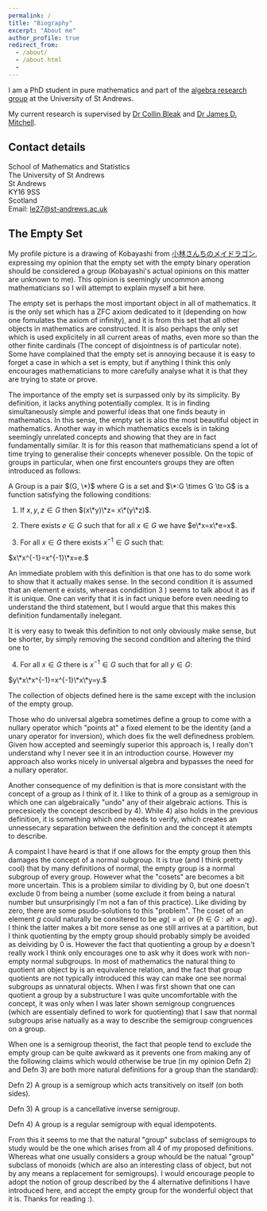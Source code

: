 ```yaml
---
permalink: /
title: "Biography"
excerpt: "About me"
author_profile: true
redirect_from:
  - /about/
  - /about.html
  -
---
```


I am a PhD student in pure mathematics and part of the [algebra research group](http://www.mcs.st-and.ac.uk/pg/pure/Algebra/) at the University of St Andrews.

My current research is supervised by [Dr Collin Bleak](http://www-groups.mcs.st-andrews.ac.uk/~collin/) and
[Dr James D. Mitchell](http://www-groups.mcs.st-andrews.ac.uk/~jamesm/).

## Contact details

School of Mathematics and Statistics  
The University of St Andrews  
St Andrews  
KY16 9SS  
Scotland  
Email: le27@st-andrews.ac.uk

## The Empty Set

My profile picture is a drawing of Kobayashi from [小林さんちのメイドラゴン](https://en.wikipedia.org/wiki/Miss_Kobayashi%27s_Dragon_Maid), expressing my opinion that the empty set with the empty binary operation should be considered a group (Kobayashi's actual opinions on this matter are unknown to me). This opinion is seemingly uncommon among mathematicians so I will attempt to explain myself a bit here.

The empty set is perhaps the most important object in all of mathematics. It is the only set which has a ZFC axiom dedicated to it (depending on how one fomulates the axiom of infinity), and it is from this set that all other objects in mathematics are constructed. It is also perhaps the only set which is used explicitely in all current areas of maths, even more so than the other finite cardinals (The concept of disjointness is of particular note). Some have complained that the empty set is annoying because it is easy to forget a case in which a set is empty, but if anything I think this only encourages mathematicians to more carefully analyse what it is that they are trying to state or prove.

The importance of the empty set is surpassed only by its simplicity. By definition, it lacks anything potentially complex. It is in finding simultaneously simple and powerful ideas that one finds beauty in mathematics. In this sense, the empty set is also the most beautiful object in mathematics. Another way in which mathematics excels is in taking seemingly unrelated concepts and showing that they are in fact fundamentally similar. It is for this reason that mathematicians spend a lot of time trying to generalise their concepts whenever possible. On the topic of groups in particular, when one first encounters groups they are often introduced as follows:

A Group is a pair $(G, \*)$ where G is a set and $\*:G \times G \to G$ is a function satisfying the following conditions:

1) If $x, y, z \in G$ then $(x\*y)\*z= x\*(y\*z)$.

2) There exists $e \in G$ such that for all $x \in G$ we have $e\*x=x\*e=x$.

3) For all $x \in G$ there exists $x ^ {-1} \in G$ such that:

$x\*x^{-1}=x^{-1}\*x=e.$

An immediate problem with this definition is that one has to do some work to show that it actually
makes sense. In the second condition it is assumed that an element e exists, whereas condidition 3
) seems to talk about it as if it is unique. One can verify that it is in fact unique before even
needing to understand the third statement, but I would argue that this makes this definition
fundamentally inelegant.

It is very easy to tweak this definition to not only obviously make sense, but be shorter, by simply
removing the second condition and altering the third one to

4) For all $x \in G$ there is $x^{-1} \in G$ such that for all $y \in G$:

$y\*x\*x^{-1}=x^{-1}\*x\*y=y.$

The collection of objects defined here is the same except with the inclusion of the empty group.

Those who do universal algebra sometimes define a group to come with a nullary operator which "points at" a fixed element to be the identity (and a unary operator for inversion), which does fix the well definedness problem. Given how accepted and seemingly superior this approach is, I really don't understand why I never see it in an introduction course. However my approach also works nicely in universal algebra and bypasses the need for a nullary operator.

Another consequence of my definition is that is more consistant with the concept of a group as I think of it. I like to think of a group as a semigroup in which one can algebraically "undo" any of their algebraic actions. This is precesicely the concept described by 4). While 4) also holds in the previous definition, it is something which one needs to verify, which creates an unnessecary separation between the definition and the concept it atempts to describe.

A compaint I have heard is that if one allows for the empty group then this damages the concept of a normal subgroup. It is true (and I think pretty cool) that by many definitions of normal, the empty group is a normal subgroup of every group. However what the "cosets" are becomes a bit more uncertain. This is a problem similar to dividing by 0, but one doesn't exclude 0 from being a number (some exclude it from being a natural number but unsurprisingly I'm not a fan of this practice). Like dividing by zero, there are some psudo-solutions to this "problem".
The coset of an element $g$ could naturally be consitered to be $\varnothing g(=\varnothing)$ or $\{h \in G:\varnothing h=\varnothing g\}$. I think the latter makes a bit more sense as one still arrives at a partition, but I think quotienting by the empty group should probably simply be avoided as deividing by 0 is. However the fact that quotienting a group by $\varnothing$ doesn't really work I think only encourages one to ask why it does work with non-empty normal subgroups. In most of mathematics the natural thing to quotient an object by is an equivalence relation, and the fact that group quotients are not typically introduced this way can make one see normal subgroups as unnatural objects. When I was first shown that one can quotient a group by a substructure I was quite uncomfortable with the concept, it was only when I was later shown semigroup congruences (which are essentialy defined to work for quotienting) that I saw that normal subgroups arise natually as a way to describe the semigroup congruences on a group. 

When one is a semigroup theorist, the fact that people tend to exclude the empty group can be quite awkward as it prevents one from making any of the following claims which would otherwise be true (in my opinion Defn 2) and Defn 3) are both more natural definitions for a group than the standard):

Defn 2) A group is a semigroup which acts transitively on itself (on both sides).

Defn 3) A group is a cancellative inverse semigroup.

Defn 4) A group is a regular semigroup with equal idempotents.

From this it seems to me that the natural "group" subclass of semigroups to study would be the one which arises from all 4 of my proposed definitions. Whereas what one usually considers a group whould be the natual "group" subclass of monoids (which are also an interesting class of object, but not by any means a replacement for semigroups). I would encourage people to adopt the notion of group described by the 4 alternative definitions I have introduced here, and accept the empty group for the wonderful object that it is. Thanks for reading :).


